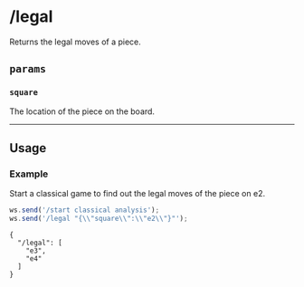 # /legal

Returns the legal moves of a piece.

## `params`

### `square`

The location of the piece on the board.

---

## Usage

### Example

Start a classical game to find out the legal moves of the piece on e2.

```js
ws.send('/start classical analysis');
ws.send('/legal "{\\"square\\":\\"e2\\"}"');
```

```text
{
  "/legal": [
    "e3",
    "e4"
  ]
}
```
